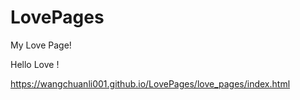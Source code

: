 # LovePages
My Love Page!

Hello Love ! 



https://wangchuanli001.github.io/LovePages/love_pages/index.html
